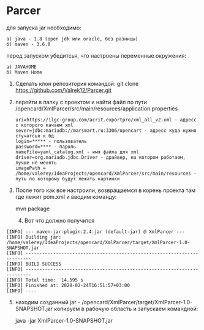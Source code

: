 # Parcer
для запуска jar необходимо:

	а) java - 1.8 (open jdk или oracle, без разницы)
	б) maven - 3.6.0
  
перед запуском убедитсья, что настроены переменные окружения:

	а) JAVAHOME
	б) Maven Home
  
 1) Сделать клон репозитория командой: git clone https://github.com/Valrek12/Parcer.git
 2) перейти в папку с проектом и найти файл по пути /opencard/XmlParcer/src/main/resources/application.properties
	
		uri=https://ilgc-group.com/acrit.exportpro/xml_all_v2.xml - адресс с которого качаем xml
		sever=jdbc:mariadb://marsmart.ru:3306/opencart - адресс куда нужно стучатсья к бд
		login=***** - пользователь
		password=**** - пароль
		nameFile=yaml_catalog.xml - имя файла для xml
		driver=org.mariadb.jdbc.Driver - драйвер, на котором работаем, лучше не менять
		imagePath = /home/valerey/IdeaProjects/opencard/XmlParcer/src/main/resources - путь по которому будут лежать картинки

  3) После того как все настроили, возвращаемся в корень проекта там где лежит pom.xml и вводим команду:
	
	 	mvn package
			
	 4) Вот что должно получится
	
	[INFO] --- maven-jar-plugin:2.4:jar (default-jar) @ XmlParcer ---
	[INFO] Building jar: /home/valerey/IdeaProjects/opencard/XmlParcer/target/XmlParcer-1.0-SNAPSHOT.jar
	[INFO] ------------------------------------------------------------------------
	[INFO] BUILD SUCCESS
	[INFO] ------------------------------------------------------------------------
	[INFO] Total time:  14.595 s
	[INFO] Finished at: 2020-02-24T16:51:57+03:00
	[INFO] ----

5) находим созданный jar - /opencard/XmlParcer/target/XmlParcer-1.0-SNAPSHOT.jar
копируем в рабочую область и запускаем командной:

	java -jar XmlParcer-1.0-SNAPSHOT.jar



